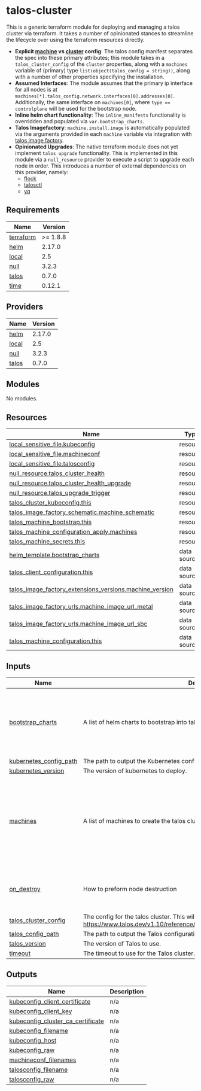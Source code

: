 # talos-cluster

This is a generic terraform module for deploying and managing a talos cluster via terraform.  It takes a number of opinionated stances to streamline the lifecycle over using the terraform resources directly.  

* **Explicit [machine](https://www.talos.dev/v1.10/reference/configuration/v1alpha1/config/#Config.machine) vs [cluster](https://www.talos.dev/v1.10/reference/configuration/v1alpha1/config/#Config.cluster) config**: The talos config manifest separates the spec into these primary attributes; this module takes in a `talos_cluster_config` of the `cluster` properties, along with a `machines` variable of (primary) type `list(object(talos_config = string))`, along with a number of other properties specifying the installation.
* **Assumed Interfaces**: The module assumes that the primary ip interface for all nodes is at `machines[*].talos_config.network.interfaces[0].addresses[0]`.  Additionally, the same interface on `machines[0]`, where `type == controlplane` will be used for the bootstrap node.
* **Inline helm chart functionality**:  The `inline_manifests` functionality is overridden and populated via `var.bootstrap_charts`.
* **Talos Imagefactory**: `machine.install.image` is automatically populated via the arguments provided in each `machine` variable via integration with [talos image factory](https://factory.talos.dev/).
* **Opinionated Upgrades**: The native terraform module does not yet implement `talos upgrade` functionality.  This is implemented in this module via a `null_resource` provider to execute a script to upgrade each node in order.  This introduces a number of external dependencies on this provider, namely:
  * [flock](https://www.man7.org/linux/man-pages/man2/flock.2.html)
  * [talosctl]()
  * [yq]()

<!-- BEGIN_TF_DOCS -->
## Requirements

| Name | Version |
|------|---------|
| <a name="requirement_terraform"></a> [terraform](#requirement\_terraform) | >= 1.8.8 |
| <a name="requirement_helm"></a> [helm](#requirement\_helm) | 2.17.0 |
| <a name="requirement_local"></a> [local](#requirement\_local) | 2.5 |
| <a name="requirement_null"></a> [null](#requirement\_null) | 3.2.3 |
| <a name="requirement_talos"></a> [talos](#requirement\_talos) | 0.7.0 |
| <a name="requirement_time"></a> [time](#requirement\_time) | 0.12.1 |

## Providers

| Name | Version |
|------|---------|
| <a name="provider_helm"></a> [helm](#provider\_helm) | 2.17.0 |
| <a name="provider_local"></a> [local](#provider\_local) | 2.5 |
| <a name="provider_null"></a> [null](#provider\_null) | 3.2.3 |
| <a name="provider_talos"></a> [talos](#provider\_talos) | 0.7.0 |

## Modules

No modules.

## Resources

| Name | Type |
|------|------|
| [local_sensitive_file.kubeconfig](https://registry.terraform.io/providers/hashicorp/local/2.5/docs/resources/sensitive_file) | resource |
| [local_sensitive_file.machineconf](https://registry.terraform.io/providers/hashicorp/local/2.5/docs/resources/sensitive_file) | resource |
| [local_sensitive_file.talosconfig](https://registry.terraform.io/providers/hashicorp/local/2.5/docs/resources/sensitive_file) | resource |
| [null_resource.talos_cluster_health](https://registry.terraform.io/providers/hashicorp/null/3.2.3/docs/resources/resource) | resource |
| [null_resource.talos_cluster_health_upgrade](https://registry.terraform.io/providers/hashicorp/null/3.2.3/docs/resources/resource) | resource |
| [null_resource.talos_upgrade_trigger](https://registry.terraform.io/providers/hashicorp/null/3.2.3/docs/resources/resource) | resource |
| [talos_cluster_kubeconfig.this](https://registry.terraform.io/providers/siderolabs/talos/0.7.0/docs/resources/cluster_kubeconfig) | resource |
| [talos_image_factory_schematic.machine_schematic](https://registry.terraform.io/providers/siderolabs/talos/0.7.0/docs/resources/image_factory_schematic) | resource |
| [talos_machine_bootstrap.this](https://registry.terraform.io/providers/siderolabs/talos/0.7.0/docs/resources/machine_bootstrap) | resource |
| [talos_machine_configuration_apply.machines](https://registry.terraform.io/providers/siderolabs/talos/0.7.0/docs/resources/machine_configuration_apply) | resource |
| [talos_machine_secrets.this](https://registry.terraform.io/providers/siderolabs/talos/0.7.0/docs/resources/machine_secrets) | resource |
| [helm_template.bootstrap_charts](https://registry.terraform.io/providers/hashicorp/helm/2.17.0/docs/data-sources/template) | data source |
| [talos_client_configuration.this](https://registry.terraform.io/providers/siderolabs/talos/0.7.0/docs/data-sources/client_configuration) | data source |
| [talos_image_factory_extensions_versions.machine_version](https://registry.terraform.io/providers/siderolabs/talos/0.7.0/docs/data-sources/image_factory_extensions_versions) | data source |
| [talos_image_factory_urls.machine_image_url_metal](https://registry.terraform.io/providers/siderolabs/talos/0.7.0/docs/data-sources/image_factory_urls) | data source |
| [talos_image_factory_urls.machine_image_url_sbc](https://registry.terraform.io/providers/siderolabs/talos/0.7.0/docs/data-sources/image_factory_urls) | data source |
| [talos_machine_configuration.this](https://registry.terraform.io/providers/siderolabs/talos/0.7.0/docs/data-sources/machine_configuration) | data source |

## Inputs

| Name | Description | Type | Default | Required |
|------|-------------|------|---------|:--------:|
| <a name="input_bootstrap_charts"></a> [bootstrap\_charts](#input\_bootstrap\_charts) | A list of helm charts to bootstrap into talos via inline\_manifests. | <pre>list(object({<br/>    repository = string<br/>    chart      = string<br/>    name       = string<br/>    version    = string<br/>    namespace  = string<br/>    values     = string<br/>  }))</pre> | `[]` | no |
| <a name="input_kubernetes_config_path"></a> [kubernetes\_config\_path](#input\_kubernetes\_config\_path) | The path to output the Kubernetes configuration file. | `string` | `"~/.kube"` | no |
| <a name="input_kubernetes_version"></a> [kubernetes\_version](#input\_kubernetes\_version) | The version of kubernetes to deploy. | `string` | n/a | yes |
| <a name="input_machines"></a> [machines](#input\_machines) | A list of machines to create the talos cluster from. | <pre>list(object({<br/>    talos_config      = string # https://www.talos.dev/v1.10/reference/configuration/v1alpha1/config/#Config.machine<br/>    extensions        = optional(list(string), [])<br/>    extra_kernel_args = optional(list(string), [])<br/>    secureboot        = optional(bool, false)<br/>    architecture      = optional(string, "amd64")<br/>    platform          = optional(string, "metal")<br/>    sbc               = optional(string, "")<br/>  }))</pre> | n/a | yes |
| <a name="input_on_destroy"></a> [on\_destroy](#input\_on\_destroy) | How to preform node destruction | <pre>object({<br/>    graceful = string<br/>    reboot   = string<br/>    reset    = string<br/>  })</pre> | <pre>{<br/>  "graceful": false,<br/>  "reboot": true,<br/>  "reset": true<br/>}</pre> | no |
| <a name="input_talos_cluster_config"></a> [talos\_cluster\_config](#input\_talos\_cluster\_config) | The config for the talos cluster.  This will be applied to each controlplane node. See: https://www.talos.dev/v1.10/reference/configuration/v1alpha1/config/#Config.cluster | `string` | n/a | yes |
| <a name="input_talos_config_path"></a> [talos\_config\_path](#input\_talos\_config\_path) | The path to output the Talos configuration file. | `string` | `"~/.talos"` | no |
| <a name="input_talos_version"></a> [talos\_version](#input\_talos\_version) | The version of Talos to use. | `string` | n/a | yes |
| <a name="input_timeout"></a> [timeout](#input\_timeout) | The timeout to use for the Talos cluster. | `string` | `"10m"` | no |

## Outputs

| Name | Description |
|------|-------------|
| <a name="output_kubeconfig_client_certificate"></a> [kubeconfig\_client\_certificate](#output\_kubeconfig\_client\_certificate) | n/a |
| <a name="output_kubeconfig_client_key"></a> [kubeconfig\_client\_key](#output\_kubeconfig\_client\_key) | n/a |
| <a name="output_kubeconfig_cluster_ca_certificate"></a> [kubeconfig\_cluster\_ca\_certificate](#output\_kubeconfig\_cluster\_ca\_certificate) | n/a |
| <a name="output_kubeconfig_filename"></a> [kubeconfig\_filename](#output\_kubeconfig\_filename) | n/a |
| <a name="output_kubeconfig_host"></a> [kubeconfig\_host](#output\_kubeconfig\_host) | n/a |
| <a name="output_kubeconfig_raw"></a> [kubeconfig\_raw](#output\_kubeconfig\_raw) | n/a |
| <a name="output_machineconf_filenames"></a> [machineconf\_filenames](#output\_machineconf\_filenames) | n/a |
| <a name="output_talosconfig_filename"></a> [talosconfig\_filename](#output\_talosconfig\_filename) | n/a |
| <a name="output_talosconfig_raw"></a> [talosconfig\_raw](#output\_talosconfig\_raw) | n/a |
<!-- END_TF_DOCS -->